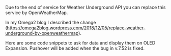 Due to the end of service for Weather Underground API you can replace this service by OpenWeatherMap.

In my Omega2 blog I described the change (https://omega2blog.wordpress.com/2018/12/05/replace-weather-underground-by-openweathermap).

Here are some code snippets to ask for data and display them on OLED Expansion. Pushover will be added when the bug in v.7.52 is fixed.
